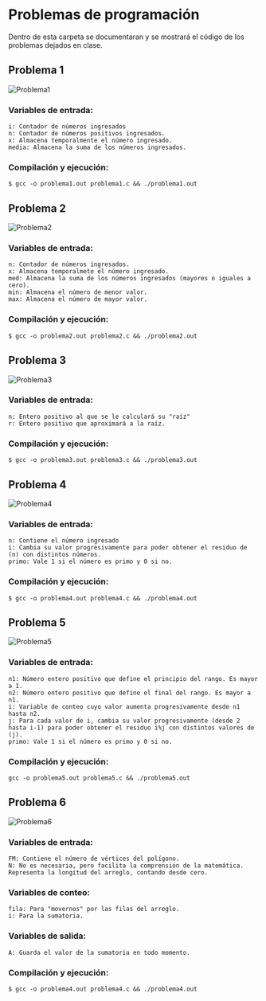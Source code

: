 # Problemas de programación
Dentro de esta carpeta se documentaran y se mostrará el código de los problemas dejados en clase.

## Problema 1
![Problema1](/2022LabSimu201907400/Problemas_Programacion/Imagenes/P1.png)
### Variables de entrada:
    i: Contador de números ingresados
    n: Contador de números positivos ingresados.
    x: Almacena temporalmente el número ingresado.
    media: Almacena la suma de los números ingresados.
### Compilación y ejecución:
    $ gcc -o problema1.out problema1.c && ./problema1.out

## Problema 2
![Problema2](/2022LabSimu201907400/Problemas_Programacion/Imagenes/P2.png)
### Variables de entrada:
    n: Contador de números ingresados.
    x: Almacena temporalmete el número ingresado.
    med: Almacena la suma de los números ingresados (mayores o iguales a cero).
    min: Almacena el número de menor valor.
    max: Almacena el número de mayor valor.
### Compilación y ejecución:
    $ gcc -o problema2.out problema2.c && ./problema2.out

## Problema 3
![Problema3](/2022LabSimu201907400/Problemas_Programacion/Imagenes/P3.png)
### Variables de entrada:
    n: Entero positivo al que se le calculará su "raíz"
    r: Entero positivo que aproximará a la raíz.
### Compilación y ejecución:
    $ gcc -o problema3.out problema3.c && ./problema3.out

## Problema 4
![Problema4](/2022LabSimu201907400/Problemas_Programacion/Imagenes/P4.png)
### Variables de entrada:
    n: Contiene el número ingresado
    i: Cambia su valor progresivamente para poder obtener el residuo de (n) con distintos números.
    primo: Vale 1 si el número es primo y 0 si no.
### Compilación y ejecución:
    $ gcc -o problema4.out problema4.c && ./problema4.out

## Problema 5
![Problema5](/2022LabSimu201907400/Problemas_Programacion/Imagenes/P5.png)
### Variables de entrada:
    n1: Número entero positivo que define el principio del rango. Es mayor a 1.
    n2: Número entero positivo que define el final del rango. Es mayor a n1.
    i: Variable de conteo cuyo valor aumenta progresivamente desde n1 hasta n2.
    j: Para cada valor de i, cambia su valor progresivamente (desde 2 hasta i-1) para poder obtener el residuo i%j con distintos valores de (j).
    primo: Vale 1 si el número es primo y 0 si no.
### Compilación y ejecución:
    gcc -o problema5.out problema5.c && ./problema5.out

## Problema 6
![Problema6](/2022LabSimu201907400/Problemas_Programacion/Imagenes/P6_modificado.png)
### Variables de entrada:
    FM: Contiene el número de vértices del polígono.
    N: No es necesaria, pero facilita la comprensión de la matemática. Representa la longitud del arreglo, contando desde cero.
### Variables de conteo:
    fila: Para "movernos" por las filas del arreglo.
    i: Para la sumatoria.
### Variables de salida:
    A: Guarda el valor de la sumatoria en todo momento.
### Compilación y ejecución:
    $ gcc -o problema4.out problema4.c && ./problema4.out
